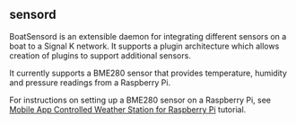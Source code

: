 sensord
---

BoatSensord is an extensible daemon for integrating different sensors on a boat to a Signal K network. It supports a plugin architecture which allows creation of plugins to support additional sensors.

It currently supports a BME280 sensor that provides temperature, humidity and pressure readings from a Raspberry Pi.

For instructions on setting up a BME280 sensor on a Raspberry Pi, see [Mobile App Controlled Weather Station for Raspberry Pi](https://www.partmarine.com/blog/nine_dollar_weather_station_for_raspberry_pi/) tutorial.
